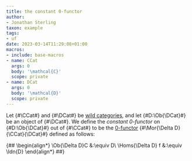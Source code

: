 ```yaml
---
title: the constant 0-functor
author:
- Jonathan Sterling
taxon: example
tags:
- uf
date: 2023-03-14T11:29:08+01:00
macros:
- include: base-macros
- name: CCat
  args: 0
  body: '\mathcal{C}'
  scope: private
- name: DCat
  args: 0
  body: '\mathcal{D}'
  scope: private
---
```


Let {#\CCat#} and {#\DCat#} be [wild categories](jms-0037), and let {#D:\Ob{\DCat}#} be an object of {#\DCat#}. We define the *constant 0-functor* on {#D:\Ob{\DCat}#} out of {#\CCat#} to be the [0-functor](jms-0038) {#\Mor{\Delta D}{\CCat}{\DCat}#} defined as follows:

{##
\begin{align*}
\Ob{\Delta D}C &:\equiv D\\
\Homs{\Delta D} f &:\equiv \Idn{D}
\end{align*}
##}